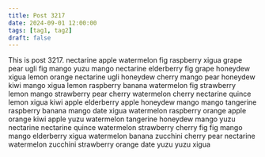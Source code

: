 ```yaml
---
title: Post 3217
date: 2024-09-01 12:00:00
tags: [tag1, tag2]
draft: false
---
```

This is post 3217.
nectarine
apple
watermelon
fig
raspberry
xigua
grape
pear
ugli
fig
mango
yuzu
mango
nectarine
elderberry
fig
grape
honeydew
xigua
lemon
orange
nectarine
ugli
honeydew
cherry
mango
pear
honeydew
kiwi
mango
xigua
lemon
raspberry
banana
watermelon
fig
strawberry
lemon
mango
strawberry
pear
cherry
watermelon
cherry
nectarine
quince
lemon
xigua
kiwi
apple
elderberry
apple
honeydew
mango
mango
tangerine
raspberry
banana
mango
date
xigua
watermelon
raspberry
orange
apple
orange
kiwi
apple
yuzu
watermelon
tangerine
honeydew
mango
yuzu
nectarine
nectarine
quince
watermelon
strawberry
cherry
fig
fig
mango
mango
elderberry
xigua
watermelon
banana
zucchini
cherry
pear
nectarine
watermelon
zucchini
strawberry
orange
date
yuzu
yuzu
xigua
